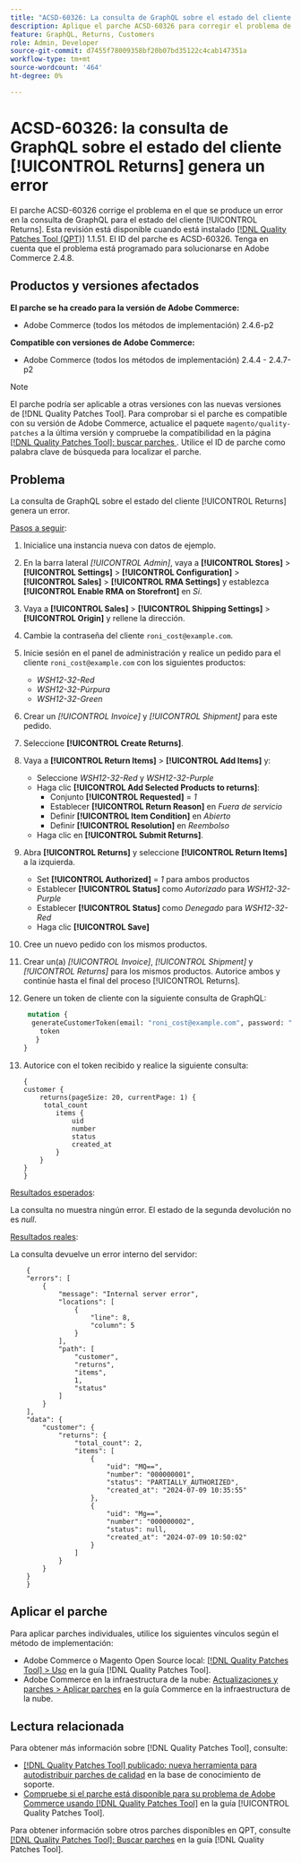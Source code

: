 ```yaml
---
title: "ACSD-60326: La consulta de GraphQL sobre el estado del cliente [!UICONTROL Returns] genera un error"
description: Aplique el parche ACSD-60326 para corregir el problema de Adobe Commerce en el que se produce un error en la consulta de GraphQL para el estado del cliente [!UICONTROL Returns].
feature: GraphQL, Returns, Customers
role: Admin, Developer
source-git-commit: d7455f78009358bf20b07bd35122c4cab147351a
workflow-type: tm+mt
source-wordcount: '464'
ht-degree: 0%

---
```


# ACSD-60326: la consulta de GraphQL sobre el estado del cliente [!UICONTROL Returns] genera un error

El parche ACSD-60326 corrige el problema en el que se produce un error en la consulta de GraphQL para el estado del cliente [!UICONTROL Returns]. Esta revisión está disponible cuando está instalado [[!DNL Quality Patches Tool (QPT)]](https://experienceleague.adobe.com/es/docs/commerce-knowledge-base/kb/announcements/commerce-announcements/magento-quality-patches-released-new-tool-to-self-serve-quality-patches) 1.1.51. El ID del parche es ACSD-60326. Tenga en cuenta que el problema está programado para solucionarse en Adobe Commerce 2.4.8.

## Productos y versiones afectados

**El parche se ha creado para la versión de Adobe Commerce:**

* Adobe Commerce (todos los métodos de implementación) 2.4.6-p2

**Compatible con versiones de Adobe Commerce:**

* Adobe Commerce (todos los métodos de implementación) 2.4.4 - 2.4.7-p2

>[!NOTE]
>
>El parche podría ser aplicable a otras versiones con las nuevas versiones de [!DNL Quality Patches Tool]. Para comprobar si el parche es compatible con su versión de Adobe Commerce, actualice el paquete `magento/quality-patches` a la última versión y compruebe la compatibilidad en la página [[!DNL Quality Patches Tool]: buscar parches ](https://experienceleague.adobe.com/tools/commerce-quality-patches/index.html?lang=es). Utilice el ID de parche como palabra clave de búsqueda para localizar el parche.

## Problema

La consulta de GraphQL sobre el estado del cliente [!UICONTROL Returns] genera un error.

<u>Pasos a seguir</u>:

1. Inicialice una instancia nueva con datos de ejemplo.
1. En la barra lateral *[!UICONTROL Admin]*, vaya a **[!UICONTROL Stores]** > **[!UICONTROL Settings]** > **[!UICONTROL Configuration]** > **[!UICONTROL Sales]** > **[!UICONTROL RMA Settings]** y establezca **[!UICONTROL Enable RMA on Storefront]** en *Sí*.
1. Vaya a **[!UICONTROL Sales]** > **[!UICONTROL Shipping Settings]** > **[!UICONTROL Origin]** y rellene la dirección.
1. Cambie la contraseña del cliente `roni_cost@example.com`.
1. Inicie sesión en el panel de administración y realice un pedido para el cliente `roni_cost@example.com` con los siguientes productos:
   * *WSH12-32-Red*
   * *WSH12-32-Púrpura*
   * *WSH12-32-Green*
1. Crear un *[!UICONTROL Invoice]* y *[!UICONTROL Shipment]* para este pedido.
1. Seleccione **[!UICONTROL Create Returns]**.
1. Vaya a **[!UICONTROL Return Items]** > **[!UICONTROL Add Items]** y:
   * Seleccione *WSH12-32-Red* y *WSH12-32-Purple*
   * Haga clic **[!UICONTROL Add Selected Products to returns]**:
      * Conjunto **[!UICONTROL Requested]** = *1*
      * Establecer **[!UICONTROL Return Reason]** en *Fuera de servicio*
      * Definir **[!UICONTROL Item Condition]** en *Abierto*
      * Definir **[!UICONTROL Resolution]** en *Reembolso*
   * Haga clic en **[!UICONTROL Submit Returns]**.
1. Abra **[!UICONTROL Returns]** y seleccione **[!UICONTROL Return Items]** a la izquierda.
   * Set **[!UICONTROL Authorized]** = *1* para ambos productos
   * Establecer **[!UICONTROL Status]** como *Autorizado* para *WSH12-32-Purple*
   * Establecer **[!UICONTROL Status]** como *Denegado* para *WSH12-32-Red*
   * Haga clic **[!UICONTROL Save]**
1. Cree un nuevo pedido con los mismos productos.
1. Crear un(a) *[!UICONTROL Invoice]*, *[!UICONTROL Shipment]* y *[!UICONTROL Returns]* para los mismos productos. Autorice ambos y continúe hasta el final del proceso [!UICONTROL Returns].
1. Genere un token de cliente con la siguiente consulta de GraphQL:

   ```GraphQL
    mutation {
     generateCustomerToken(email: "roni_cost@example.com", password: "password") {
       token
      }
   }
   ```

1. Autorice con el token recibido y realice la siguiente consulta:

   ```
   {
   customer {
       returns(pageSize: 20, currentPage: 1) {
        total_count
           items {
               uid
               number
               status
               created_at
           }
       }
   }
   }
   ```

<u>Resultados esperados</u>:

La consulta no muestra ningún error. El estado de la segunda devolución no es *null*.

<u>Resultados reales</u>:

La consulta devuelve un error interno del servidor:

```
    {
    "errors": [
        {
            "message": "Internal server error",
            "locations": [
                {
                    "line": 8,
                    "column": 5
                }
            ],
            "path": [
                "customer",
                "returns",
                "items",
                1,
                "status"
            ]
        }
    ],
    "data": {
        "customer": {
            "returns": {
                "total_count": 2,
                "items": [
                    {
                        "uid": "MQ==",
                        "number": "000000001",
                        "status": "PARTIALLY_AUTHORIZED",
                        "created_at": "2024-07-09 10:35:55"
                    },
                    {
                        "uid": "Mg==",
                        "number": "000000002",
                        "status": null,
                        "created_at": "2024-07-09 10:50:02"
                    }
                ]
            }
        }
    }
    } 
```

## Aplicar el parche

Para aplicar parches individuales, utilice los siguientes vínculos según el método de implementación:

* Adobe Commerce o Magento Open Source local: [[!DNL Quality Patches Tool] > Uso](/help/tools/quality-patches-tool/usage.md) en la guía [!DNL Quality Patches Tool].
* Adobe Commerce en la infraestructura de la nube: [Actualizaciones y parches > Aplicar parches](https://experienceleague.adobe.com/docs/commerce-cloud-service/user-guide/develop/upgrade/apply-patches.html?lang=es) en la guía Commerce en la infraestructura de la nube.

## Lectura relacionada

Para obtener más información sobre [!DNL Quality Patches Tool], consulte:

* [[!DNL Quality Patches Tool] publicado: nueva herramienta para autodistribuir parches de calidad](https://experienceleague.adobe.com/es/docs/commerce-knowledge-base/kb/announcements/commerce-announcements/magento-quality-patches-released-new-tool-to-self-serve-quality-patches) en la base de conocimiento de soporte.
* [Compruebe si el parche está disponible para su problema de Adobe Commerce usando [!DNL Quality Patches Tool]](/help/tools/quality-patches-tool/patches-available-in-qpt/check-patch-for-magento-issue-with-magento-quality-patches.md) en la guía [!UICONTROL Quality Patches Tool].

Para obtener información sobre otros parches disponibles en QPT, consulte [[!DNL Quality Patches Tool]: Buscar parches](https://experienceleague.adobe.com/tools/commerce-quality-patches/index.html?lang=es) en la guía [!DNL Quality Patches Tool].
